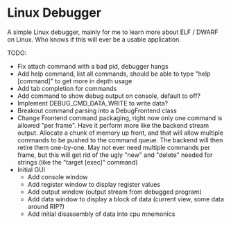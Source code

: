 # Linux Debugger

A simple Linux debugger, mainly for me to learn more about ELF / DWARF on Linux. Who knows if this will ever be a usable application.

TODO:
  * Fix attach command with a bad pid, debugger hangs
  * Add help command, list all commands, should be able to type "help [command]" to get more in depth usage
  * Add tab completion for commands
  * Add command to show debug output on console, default to off?
  * Implement DEBUG_CMD_DATA_WRITE to write data?
  * Breakout command parsing into a DebugFrontend class
  * Change Frontend command packaging, right now only one command is allowed "per frame". Have it perform more like the backend
    stream output. Allocate a chunk of memory up front, and that will allow multiple commands to be pushed to the command queue.
    The backend will then retire them one-by-one. May not ever need multiple commands per frame, but this will get rid of the
    ugly "new" and "delete" needed for strings (like the "target [exec]" command)
  * Initial GUI
    * Add console window
    * Add register window to display register values
    * Add output window (output stream from debugged program)
    * Add data window to display a block of data (current view, some data around RIP?)
    * Add initial disassembly of data into cpu mnemonics
